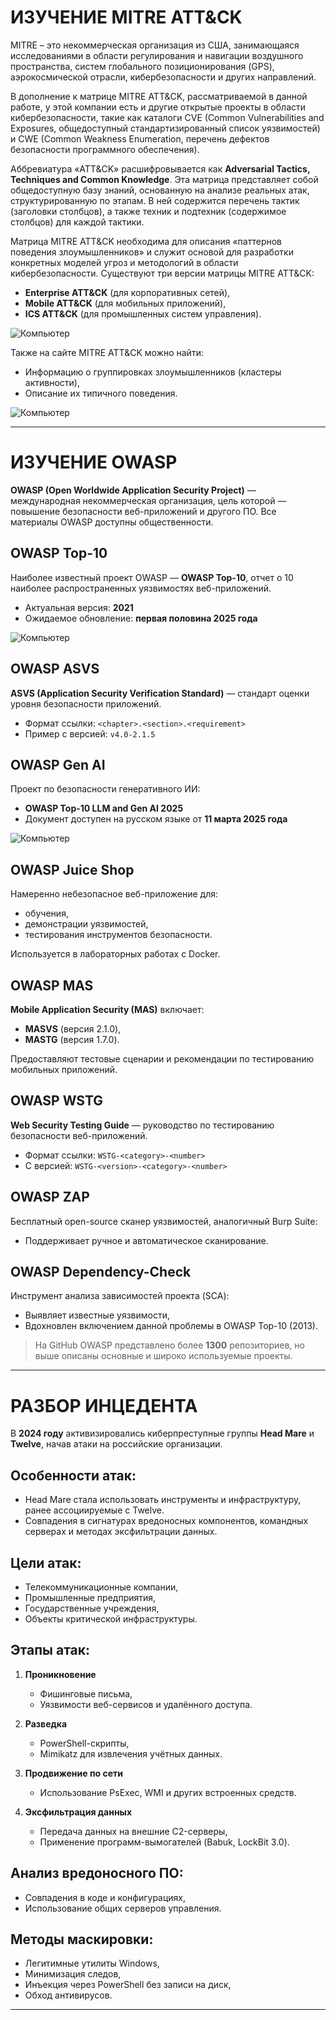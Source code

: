 # ИЗУЧЕНИЕ MITRE ATT&CK

MITRE – это некоммерческая организация из США, занимающаяся исследованиями в области регулирования и навигации воздушного пространства, систем глобального позиционирования (GPS), аэрокосмической отрасли, кибербезопасности и других направлений.

В дополнение к матрице MITRE ATT&CK, рассматриваемой в данной работе, у этой компании есть и другие открытые проекты в области кибербезопасности, такие как каталоги CVE (Common Vulnerabilities and Exposures, общедоступный стандартизированный список уязвимостей) и CWE (Common Weakness Enumeration, перечень дефектов безопасности программного обеспечения).

Аббревиатура «ATT&CK» расшифровывается как **Adversarial Tactics, Techniques and Common Knowledge**. Эта матрица представляет собой общедоступную базу знаний, основанную на анализе реальных атак, структурированную по этапам. В ней содержится перечень тактик (заголовки столбцов), а также техник и подтехник (содержимое столбцов) для каждой тактики.

Матрица MITRE ATT&CK необходима для описания «паттернов поведения злоумышленников» и служит основой для разработки конкретных моделей угроз и методологий в области кибербезопасности. Существуют три версии матрицы MITRE ATT&CK:
- **Enterprise ATT&CK** (для корпоративных сетей),
- **Mobile ATT&CK** (для мобильных приложений),
- **ICS ATT&CK** (для промышленных систем управления).

![Компьютер](/screen/screen1.png "_Рис. 1, неполная матрица MITRE ATT&CK_")


Также на сайте MITRE ATT&CK можно найти:
- Информацию о группировках злоумышленников (кластеры активности),
- Описание их типичного поведения.

![Компьютер](/screen/screen2.png "_Рис. 2, информация об Detection в разделе «Compromise Infrastructure»_")

---

# ИЗУЧЕНИЕ OWASP

**OWASP (Open Worldwide Application Security Project)** — международная некоммерческая организация, цель которой — повышение безопасности веб-приложений и другого ПО. Все материалы OWASP доступны общественности.

## OWASP Top-10

Наиболее известный проект OWASP — **OWASP Top-10**, отчет о 10 наиболее распространенных уязвимостях веб-приложений.

- Актуальная версия: **2021**
- Ожидаемое обновление: **первая половина 2025 года**

![Компьютер](/screen/screen3.png "_Рис. 3, Отчет OWASP Tоp-10_")

## OWASP ASVS

**ASVS (Application Security Verification Standard)** — стандарт оценки уровня безопасности приложений.

- Формат ссылки: `<chapter>.<section>.<requirement>`
- Пример с версией: `v4.0-2.1.5`

## OWASP Gen AI

Проект по безопасности генеративного ИИ:

- **OWASP Top-10 LLM and Gen AI 2025**
- Документ доступен на русском языке от **11 марта 2025 года**

![Компьютер](/screen/screen4.png "_Рис. 4, OWASP Top-10 LLM and Gen AI 2025_")

## OWASP Juice Shop

Намеренно небезопасное веб-приложение для:
- обучения,
- демонстрации уязвимостей,
- тестирования инструментов безопасности.

Используется в лабораторных работах с Docker.

## OWASP MAS

**Mobile Application Security (MAS)** включает:
- **MASVS** (версия 2.1.0),
- **MASTG** (версия 1.7.0).

Предоставляют тестовые сценарии и рекомендации по тестированию мобильных приложений.

## OWASP WSTG

**Web Security Testing Guide** — руководство по тестированию безопасности веб-приложений.

- Формат ссылки: `WSTG-<category>-<number>`
- С версией: `WSTG-<version>-<category>-<number>`

## OWASP ZAP

Бесплатный open-source сканер уязвимостей, аналогичный Burp Suite:
- Поддерживает ручное и автоматическое сканирование.

## OWASP Dependency-Check

Инструмент анализа зависимостей проекта (SCA):
- Выявляет известные уязвимости,
- Вдохновлен включением данной проблемы в OWASP Top-10 (2013).

> На GitHub OWASP представлено более **1300** репозиториев, но выше описаны основные и широко используемые проекты.

---

# РАЗБОР ИНЦЕДЕНТА

В **2024 году** активизировались киберпреступные группы **Head Mare** и **Twelve**, начав атаки на российские организации.

## Особенности атак:
- Head Mare стала использовать инструменты и инфраструктуру, ранее ассоциируемые с Twelve.
- Совпадения в сигнатурах вредоносных компонентов, командных серверах и методах эксфильтрации данных.

## Цели атак:
- Телекоммуникационные компании,
- Промышленные предприятия,
- Государственные учреждения,
- Объекты критической инфраструктуры.

## Этапы атак:

1. **Проникновение**
   - Фишинговые письма,
   - Уязвимости веб-сервисов и удалённого доступа.

2. **Разведка**
   - PowerShell-скрипты,
   - Mimikatz для извлечения учётных данных.

3. **Продвижение по сети**
   - Использование PsExec, WMI и других встроенных средств.

4. **Эксфильтрация данных**
   - Передача данных на внешние C2-серверы,
   - Применение программ-вымогателей (Babuk, LockBit 3.0).

## Анализ вредоносного ПО:
- Совпадения в коде и конфигурациях,
- Использование общих серверов управления.

## Методы маскировки:
- Легитимные утилиты Windows,
- Минимизация следов,
- Инъекция через PowerShell без записи на диск,
- Обход антивирусов.

---
